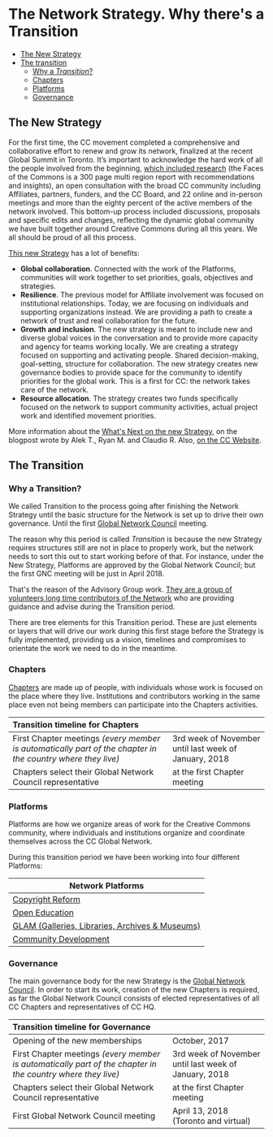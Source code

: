 # The Network Strategy. Why there's a Transition

<!-- TOC depthFrom:1 depthTo:6 withLinks:1 updateOnSave:1 orderedList:0 -->

- [The New Strategy](#the-new-strategy)
- [The transition](#the-transition)
	- [Why a _Transition_?](#why-a-transition?)
	- [Chapters](#chapters)
	- [Platforms](#platforms)
	- [Governance](#governance)

## The New Strategy

For the first time, the CC movement completed a comprehensive and collaborative effort to renew and grow its network, finalized at the recent Global Summit in Toronto. It’s important to acknowledge the hard work of all the people involved from the beginning, [which included research](https://creativecommons.org/about/global-affiliate-network/faces-commons-research/) (the Faces of the Commons is a 300 page multi region report with recommendations and insights), an open consultation with the broad CC community including Affiliates, partners, funders, and the CC Board, and 22 online and in-person meetings and more than the eighty percent of the active members of the network involved. This bottom-up process included discussions, proposals and specific edits and changes, reflecting the dynamic global community we have built together around Creative Commons during all this years. We all should be proud of all this process.

[This new Strategy](GlobalNetworkStrategy-Final.md) has a lot of benefits:

* **Global collaboration**. Connected with the work of the Platforms, communities will work together to set priorities, goals, objectives and strategies.
* **Resilience**. The previous model for Affiliate involvement was focused on institutional relationships. Today, we are focusing on individuals and supporting organizations instead. We are providing a path to create a network of trust and real collaboration for the future.
* **Growth and inclusion**. The new strategy is meant to include new and diverse global voices in the conversation and to provide more capacity and agency for teams working locally. We are creating a strategy focused on supporting and activating people.
Shared decision-making, goal-setting, structure for collaboration. The new strategy creates new governance bodies to provide space for the community to identify priorities for the global work. This is a first for CC: the network takes care of the network.
* **Resource allocation**. The strategy creates two funds specifically focused on the network to support community activities, actual project work and identified movement priorities.

More information about the [What's Next on the new Strategy](https://creativecommons.org/2017/06/16/network-strategy-whats-next/), on the blogpost wrote by Alek T., Ryan M. and Claudio R. Also, [on the CC Website](https://creativecommons.org/about/global-affiliate-network/network-strategy/).

## The Transition

### Why a Transition?

We called Transition to the process going after finishing the Network Strategy until the basic structure for the Network is set up to drive their own governance. Until the first [Global Network Council](https://github.com/creativecommons/global-network-strategy/blob/master/GlobalNetworkStrategy-Final.md#governance-global-network-council) meeting.

The reason why this period is called *Transition* is because the new Strategy requires structures still are not in place to properly work, but the network needs to sort this out to start working before of that. For instance, under the New Strategy, Platforms are approved by the Global Network Council; but the first GNC meeting will be just in April 2018. 

That's the reason of the Advisory Group work. [They are a group of volunteers long time contributors of the Network](/docs/the-advisory-group.md) who are providing guidance and advise during the Transition period.

There are tree elements for this Transition period. These are just elements or layers that will drive our work during this first stage before the Strategy is fully implemented, providing us a vision, timelines and compromises to orientate the work we need to do in the meantime.

### Chapters

[Chapters](https://github.com/creativecommons/global-network-strategy/blob/master/GlobalNetworkStrategy-Final.md#chapters) are made up of people, with individuals whose work is focused on the place where they live. Institutions and contributors working in the same place even not being members can participate into the Chapters activities.

| Transition timeline for Chapters |  |
|:--|:--|
| First Chapter meetings _(every member is automatically part of the chapter in the country where they live)_ | 3rd week of November until last week of January, 2018 |
| Chapters select their Global Network Council representative | at the first Chapter meeting |
 
### Platforms

Platforms are how we organize areas of work for the Creative Commons community, where individuals and institutions organize and coordinate themselves across the CC Global Network.

During this transition period we have been working into four different Platforms:

| Network Platforms        | 
| ------------- |
| [Copyright Reform](https://github.com/creativecommons/network-platforms/blob/master/copyright-reform.md)      |
| [Open Education](https://github.com/creativecommons/network-platforms/blob/master/Open-Education.md)      |
| [GLAM (Galleries, Libraries, Archives & Museums)](https://github.com/creativecommons/network-platforms/blob/master/GLAM.md) |
| [Community Development](https://github.com/creativecommons/network-platforms/blob/master/community-dev.md) |


### Governance

The main governance body for the new Strategy is the [Global Network Council](https://github.com/creativecommons/global-network-strategy/blob/master/GlobalNetworkStrategy-Final.md#governance-global-network-council). In order to start its work, creation of the new Chapters is required, as far the Global Network Council consists of elected representatives of all CC Chapters and representatives of CC HQ.

| Transition timeline for Governance |  |
|:--|:--|
| Opening of the new memberships | October, 2017|
| First Chapter meetings _(every member is automatically part of the chapter in the country where they live)_ | 3rd week of November until last week of January, 2018 |
| Chapters select their Global Network Council representative | at the first Chapter meeting |
| First Global Network Council meeting | April 13, 2018 (Toronto and virtual) |
